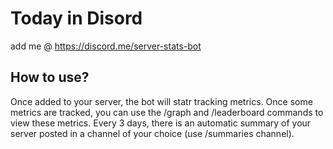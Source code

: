 # Today in Disord
add me @ https://discord.me/server-stats-bot

## How to use?
Once added to your server, the bot will statr tracking metrics. Once some metrics are tracked, you can use the /graph and /leaderboard commands to view these metrics. Every 3 days, there is an automatic summary of your server posted in a channel of your choice (use /summaries channel).
